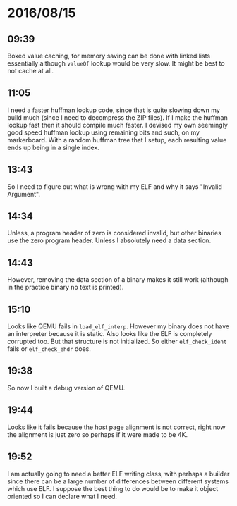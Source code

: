 # 2016/08/15

## 09:39

Boxed value caching, for memory saving can be done with linked lists
essentially although `valueOf` lookup would be very slow. It might be best to
not cache at all.

## 11:05

I need a faster huffman lookup code, since that is quite slowing down my
build much (since I need to decompress the ZIP files). If I make the huffman
lookup fast then it should compile much faster. I devised my own seemingly
good speed huffman lookup using remaining bits and such, on my markerboard.
With a random huffman tree that I setup, each resulting value ends up being
in a single index.

## 13:43

So I need to figure out what is wrong with my ELF and why it says
"Invalid Argument".

## 14:34

Unless, a program header of zero is considered invalid, but other binaries use
the zero program header. Unless I absolutely need a data section.

## 14:43

However, removing the data section of a binary makes it still work (although in
the practice binary no text is printed).

## 15:10

Looks like QEMU fails in `load_elf_interp`. However my binary does not have
an interpreter because it is static. Also looks like the ELF is completely
corrupted too. But that structure is not initialized. So either
`elf_check_ident` fails or `elf_check_ehdr` does.

## 19:38

So now I built a debug version of QEMU.

## 19:44

Looks like it fails because the host page alignment is not correct, right now
the alignment is just zero so perhaps if it were made to be 4K.

## 19:52

I am actually going to need a better ELF writing class, with perhaps a builder
since there can be a large number of differences between different systems
which use ELF. I suppose the best thing to do would be to make it object
oriented so I can declare what I need.

